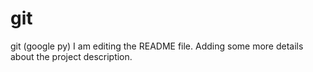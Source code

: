 # git
git (google py)
I am editing the README file. Adding some more details about the project description.
